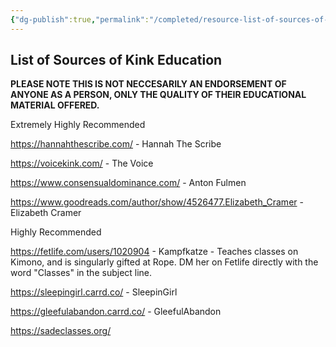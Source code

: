 ```yaml
---
{"dg-publish":true,"permalink":"/completed/resource-list-of-sources-of-kink-education/","dgHomeLink":true,"dgPassFrontmatter":false}
---
```



## List of Sources of Kink Education

**PLEASE NOTE THIS IS NOT NECCESARILY AN ENDORSEMENT OF ANYONE AS A PERSON, ONLY THE QUALITY OF THEIR EDUCATIONAL MATERIAL OFFERED.**

Extremely Highly Recommended

https://hannahthescribe.com/ - Hannah The Scribe

https://voicekink.com/ - The Voice

https://www.consensualdominance.com/ - Anton Fulmen

https://www.goodreads.com/author/show/4526477.Elizabeth_Cramer - Elizabeth Cramer

Highly Recommended

https://fetlife.com/users/1020904 - Kampfkatze - Teaches classes on Kimono, and is singularly gifted at Rope. DM her on Fetlife directly with the word "Classes" in the subject line.

https://sleepingirl.carrd.co/ - SleepinGirl

https://gleefulabandon.carrd.co/ - GleefulAbandon

https://sadeclasses.org/

